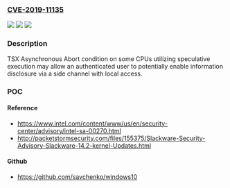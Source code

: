 ### [CVE-2019-11135](https://cve.mitre.org/cgi-bin/cvename.cgi?name=CVE-2019-11135)
![](https://img.shields.io/static/v1?label=Product&message=2019.2%20IPU%20%E2%80%93%20TSX%20Asynchronous%20Abort&color=blue)
![](https://img.shields.io/static/v1?label=Version&message=n%2Fa&color=blue)
![](https://img.shields.io/static/v1?label=Vulnerability&message=Information%20Disclosure&color=brighgreen)

### Description

TSX Asynchronous Abort condition on some CPUs utilizing speculative execution may allow an authenticated user to potentially enable information disclosure via a side channel with local access.

### POC

#### Reference
- https://www.intel.com/content/www/us/en/security-center/advisory/intel-sa-00270.html
- http://packetstormsecurity.com/files/155375/Slackware-Security-Advisory-Slackware-14.2-kernel-Updates.html

#### Github
- https://github.com/savchenko/windows10

